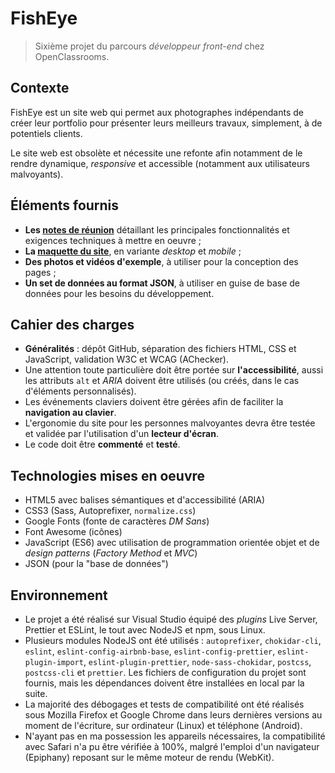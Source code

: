 # FishEye

> Sixième projet du parcours _développeur front-end_ chez OpenClassrooms.

## Contexte

FishEye est un site web qui permet aux photographes indépendants de créer leur portfolio pour présenter leurs meilleurs travaux, simplement, à de potentiels clients.

Le site web est obsolète et nécessite une refonte afin notamment de le rendre dynamique, _responsive_ et accessible (notamment aux utilisateurs malvoyants).

## Éléments fournis

- **Les [notes de réunion](https://s3.eu-west-1.amazonaws.com/course.oc-static.com/projects/Front-End+V2/P5+Javascript+%26+Accessibility/Notes+de+r%C3%A9union.pdf)** détaillant les principales fonctionnalités et exigences techniques à mettre en oeuvre ;
- **La [maquette du site](https://www.figma.com/file/pt8xJxC1QffW4HX16QhGZJ/UI-Design-FishEye-FR)**, en variante _desktop_ et _mobile_ ;
- **Des photos et vidéos d'exemple**, à utiliser pour la conception des pages ;
- **Un set de données au format JSON**, à utiliser en guise de base de données pour les besoins du développement.

## Cahier des charges

- **Généralités** : dépôt GitHub, séparation des fichiers HTML, CSS et JavaScript, validation W3C et WCAG (AChecker).
- Une attention toute particulière doit être portée sur **l'accessibilité**, aussi les attributs `alt` et _ARIA_ doivent être utilisés (ou créés, dans le cas d'éléments personnalisés).
- Les événements claviers doivent être gérées afin de faciliter la **navigation au clavier**.
- L'ergonomie du site pour les personnes malvoyantes devra être testée et validée par l'utilisation d'un **lecteur d'écran**.
- Le code doit être **commenté** et **testé**.

## Technologies mises en oeuvre

- HTML5 avec balises sémantiques et d'accessibilité (ARIA)
- CSS3 (Sass, Autoprefixer, `normalize.css`)
- Google Fonts (fonte de caractères _DM Sans_)
- Font Awesome (icônes)
- JavaScript (ES6) avec utilisation de programmation orientée objet et de _design patterns_ (_Factory Method_ et _MVC_)
- JSON (pour la "base de données")

## Environnement

- Le projet a été réalisé sur Visual Studio équipé des _plugins_ Live Server, Prettier et ESLint, le tout avec NodeJS et npm, sous Linux.
- Plusieurs modules NodeJS ont été utilisés : `autoprefixer`, `chokidar-cli`, `eslint`, `eslint-config-airbnb-base`, `eslint-config-prettier`, `eslint-plugin-import`, `eslint-plugin-prettier`, `node-sass-chokidar`, `postcss`, `postcss-cli` et `prettier`. Les fichiers de configuration du projet sont fournis, mais les dépendances doivent être installées en local par la suite.
- La majorité des débogages et tests de compatibilité ont été réalisés sous Mozilla Firefox et Google Chrome dans leurs dernières versions au moment de l'écriture, sur ordinateur (Linux) et téléphone (Android).
- N'ayant pas en ma possession les appareils nécessaires, la compatibilité avec Safari n'a pu être vérifiée à 100%, malgré l'emploi d'un navigateur (Epiphany) reposant sur le même moteur de rendu (WebKit).
